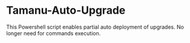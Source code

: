 # Tamanu-Auto-Upgrade
This Powershell script enables partial auto deployment of upgrades. No longer need for commands execution. 
